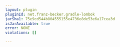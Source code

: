 ```yaml
---
layout: plugin
pluginId: net.franz-becker.gradle-lombok
jarSha1: 75e9cd544b804555155e4736e8de53e6a17cea3d
isJarAvailable: true
error: NONE
violations: []

---
```

